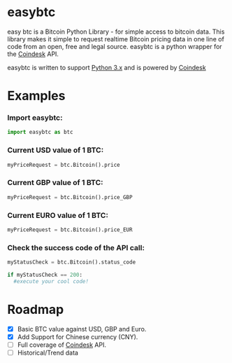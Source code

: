 # easybtc
easy btc is a Bitcoin Python Library - for simple access to bitcoin data. This library makes it simple to request realtime Bitcoin pricing data in one line of code from an open, free and legal source.  easybtc is a python wrapper for the [Coindesk](https://www.coindesk.com/price/bitcoin) API.

easybtc is written to support [Python 3.x](https://www.python.org/download/releases/3.0/) and is powered by [Coindesk](https://www.coindesk.com/price/bitcoin)

# Examples

### Import easybtc:
```python
import easybtc as btc
```

### Current USD value of 1 BTC:
```python
myPriceRequest = btc.Bitcoin().price
```

### Current GBP value of 1 BTC:
```python
myPriceRequest = btc.Bitcoin().price_GBP
```

### Current EURO value of 1 BTC:
```python
myPriceRequest = btc.Bitcoin().price_EUR
```


### Check the success code of the API call:
```python
myStatusCheck = btc.Bitcoin().status_code
```

```python
if myStatusCheck == 200:
  #execute your cool code!

```

# Roadmap
- [X] Basic BTC value against USD, GBP and Euro.
- [X] Add Support for Chinese currency (CNY).
- [ ] Full coverage of [Coindesk](https://www.coindesk.com/price/bitcoin) API.
- [ ] Historical/Trend data
